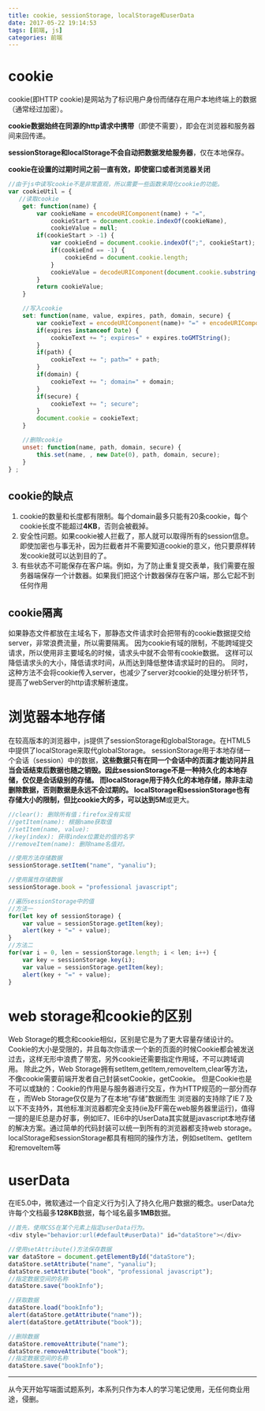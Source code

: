 ```yaml
---
title: cookie, sessionStorage, localStorage和userData
date: 2017-05-22 19:14:53
tags: [前端, js]
categories: 前端
---
```


# cookie

cookie(即HTTP cookie)是网站为了标识用户身份而储存在用户本地终端上的数据（通常经过加密）。

**cookie数据始终在同源的http请求中携带**（即使不需要），即会在浏览器和服务器间来回传递。

**sessionStorage和localStorage不会自动把数据发给服务器**，仅在本地保存。

**cookie在设置的过期时间之前一直有效，即使窗口或者浏览器关闭**

<!--more-->
``` javascript
//由于js中读写cookie不是非常直观，所以需要一些函数来简化cookie的功能。
var cookieUtil = {
   //读取cookie
    get: function(name) {
        var cookieName = encodeURIComponent(name) + "=",
            cookieStart = document.cookie.indexOf(cookieName),
            cookieValue = null;
        if(cookieStart > -1) {
            var cookieEnd = document.cookie.indexOf(";", cookieStart);
            if(cookieEnd == -1) {
                cookieEnd = document.cookie.length;
            }
            cookieValue = decodeURIComponent(document.cookie.substring(cookieStart + cookieName.length, cookieEnd));         
        }
        return cookieValue;
    }

    //写入cookie
    set: function(name, value, expires, path, domain, secure) {
        var cookieText = encodeURIComponent(name)+ "=" + encodeURIComponent(value);
        if(expires instanceof Date) {
            cookieText += "; expires=" + expires.toGMTString();
        }
        if(path) {
            cookieText += "; path=" + path;
        }
        if(domain) {
            cookieText += "; domain=" + domain;
        }
        if(secure) {
            cookieText += "; secure";
        }
        document.cookie = cookieText;
    } 

    //删除cookie
    unset: function(name, path, domain, secure) {
        this.set(name, , new Date(0), path, domain, secure);
    }
} ;

```

## cookie的缺点

1. cookie的数量和长度都有限制。每个domain最多只能有20条cookie，每个cookie长度不能超过**4KB**，否则会被截掉。
2. 安全性问题。如果cookie被人拦截了，那人就可以取得所有的session信息。即使加密也与事无补，因为拦截者并不需要知道cookie的意义，他只要原样转发cookie就可以达到目的了。
3. 有些状态不可能保存在客户端。例如，为了防止重复提交表单，我们需要在服务器端保存一个计数器。如果我们把这个计数器保存在客户端，那么它起不到任何作用

## cookie隔离

如果静态文件都放在主域名下，那静态文件请求时会把带有的cookie数据提交给server，非常浪费流量，所以需要隔离。
因为cookie有域的限制，不能跨域提交请求，所以使用非主要域名的时候，请求头中就不会带有cookie数据。
这样可以降低请求头的大小，降低请求时间，从而达到降低整体请求延时的目的。
同时，这种方法不会将cookie传入server，也减少了server对cookie的处理分析环节，提高了webServer的http请求解析速度。

# 浏览器本地存储

在较高版本的浏览器中，js提供了sessionStorage和globalStorage。在HTML5中提供了localStorage来取代globalStorage。
sessionStorage用于本地存储一个会话（session）中的数据，**这些数据只有在同一个会话中的页面才能访问并且当会话结束后数据也随之销毁。**因此sessionStorage不是一种持久化的本地存储，仅仅是会话级别的存储。
 **而localStorage用于持久化的本地存储，除非主动删除数据，否则数据是永远不会过期的。**
localStorage和sessionStorage也有存储大小的限制，但比cookie大的多，可以达到**5M**或更大。

``` javascript
//clear(): 删除所有值；firefox没有实现
//getItem(name): 根据name获取值
//setItem(name, value): 
//key(index): 获得index位置处的值的名字
//removeItem(name): 删除name名值对。

//使用方法存储数据
sessionStorage.setItem("name", "yanaliu");

//使用属性存储数据
sessionStorage.book = "professional javascript";

//遍历sessionStorage中的值
//方法一
for(let key of sessionStorage) {
    var value = sessionStorage.getItem(key);
    alert(key + "=" + value);
}
//方法二
for(var i = 0, len = sessionStorage.length; i < len; i++) {
    var key = sessionStorage.key(i);
    var value = sessionStorage.getItem(key);
    alert(key + "=" + value);
}

```


# web storage和cookie的区别


Web Storage的概念和cookie相似，区别是它是为了更大容量存储设计的。Cookie的大小是受限的，并且每次你请求一个新的页面的时候Cookie都会被发送过去，这样无形中浪费了带宽，另外cookie还需要指定作用域，不可以跨域调用。
除此之外，Web Storage拥有setItem,getItem,removeItem,clear等方法，不像cookie需要前端开发者自己封装setCookie，getCookie。
但是Cookie也是不可以或缺的：Cookie的作用是与服务器进行交互，作为HTTP规范的一部分而存在 ，而Web Storage仅仅是为了在本地“存储”数据而生
浏览器的支持除了IE７及以下不支持外，其他标准浏览器都完全支持(ie及FF需在web服务器里运行)，值得一提的是IE总是办好事，例如IE7、IE6中的UserData其实就是javascript本地存储的解决方案。通过简单的代码封装可以统一到所有的浏览器都支持web storage。
localStorage和sessionStorage都具有相同的操作方法，例如setItem、getItem和removeItem等


# userData


在IE5.0中，微软通过一个自定义行为引入了持久化用户数据的概念。userData允许每个文档最多**128KB**数据，每个域名最多**1MB**数据。
``` javascript
//首先，使用CSS在某个元素上指定userData行为。
<div style="behavior:url(#default#userData)" id="dataStore"></div>

//使用setAttribute()方法保存数据
var dataStore = document.getElementById("dataStore");
dataStore.setAttribute("name", "yanaliu");
dataStore.setAttribute("book", "professional javascript");
//指定数据空间的名称
dataStore.save("bookInfo");

//获取数据
dataStore.load("bookInfo");
alert(dataStore.getAttribute("name"));
alert(dataStore.getAttribute("book"));

//删除数据
dataStore.removeAttribute("name");
dataStore.removeAttribute("book");
//指定数据空间的名称
dataStore.save("bookInfo");

```
---
从今天开始写端面试题系列，本系列只作为本人的学习笔记使用，无任何商业用途，侵删。